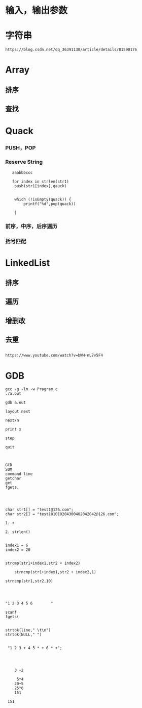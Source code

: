 # 输入，输出参数
# 字符串

    https://blog.csdn.net/qq_36391130/article/details/81590176
    
    
# Array
## 排序
## 查找
# Quack
### PUSH，POP
### Reserve String


       aaabbbccc
       
       for index in strlen(str1)
        push(str1[index],qauck)
        
        
        which (!isEmpty(quack)) {
            printf("%d",pop(quack))
            
        ]

### 前序，中序，后序遍历
### 括号匹配
# LinkedList
## 排序
## 遍历
## 增删改
## 去重
## 
    https://www.youtube.com/watch?v=bWH-nL7v5F4
# GDB
    gcc -g -lm -w Pragram.c
    ./a.out
    
    gdb a.out
    
    layout next
    
    next/n
    
    print x
    
    step
    
    quit
    
    
    
    GCD
    SUM
    command line
    getchar
    get
    fgets.
    
    
    
    
    char str1[] = "test1@126.com";
    char str2[] = "test101010204300402042042@126.com";
    
    1. + 
    
    2. strlen()
    
    
    index1 = 6
    index2 = 20
    
    
    strcmp(str1+index1,str2 + index2)
    
        strncmp(str1+index1,str2 + index2,1)
        
    strncmp(str1,str2,10)
    
    
    
    
    "1 2 3 4 5 6        "
    
    scanf
    fgets(
    
    
    strtok(line," \t\n")
    strtok(NULL," ")
    
    
     "1 2 3 + 4 5 * + 6 * +";
     
     
     
     
        3 +2
     
         5*4
        20+5
        25*6     
        151
        
     151
    
    
    
    
    
    
    
    
    
    